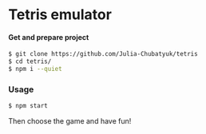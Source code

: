 # Tetris emulator

#### Get and prepare project

```bash
$ git clone https://github.com/Julia-Chubatyuk/tetris
$ cd tetris/
$ npm i --quiet
```

### Usage

```bash
$ npm start
```

Then choose the game and have fun!